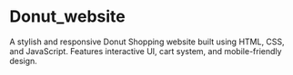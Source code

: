 # Donut_website
 A stylish and responsive Donut Shopping website built using HTML, CSS, and JavaScript. Features interactive UI, cart system, and mobile-friendly design.
